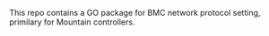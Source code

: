 This repo contains a GO package for BMC network protocol setting,
primilary for Mountain controllers.


